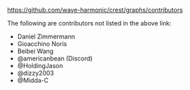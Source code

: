https://github.com/wave-harmonic/crest/graphs/contributors

The following are contributors not listed in the above link:

- Daniel Zimmermann
- Gioacchino Noris
- Beibei Wang
- @americanbean (Discord)
- @HoldingJason
- @dizzy2003
- @Midda-C

